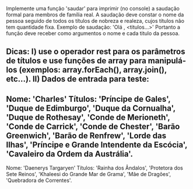 Implemente uma função 'saudar' para imprimir (no console) a saudação formal para membros de família real.
A saudação deve constar o nome da pessoa seguido de todos os títulos de nobreza e realeza, cujos títulos não tem quantidade fixa.
Exemplo de saudação: 'Olá <nome>, <titulos...>'
Portanto a função deve receber como argumentos o nome e cada titulo da pessoa.

Dicas:
I) use o operador rest para os parâmetros de títulos e use funções de array para manipulá-los (exemplos: array.forEach(), array.join(), etc...).
II) Dados de entrada para teste:
-
Nome: 'Charles'
Títulos: 'Príncipe de Gales', 'Duque de Edimburgo', 'Duque da Cornualha', 'Duque de Rothesay', 'Conde de Merioneth', 'Conde de Carrick', 'Conde de Chester', 'Barão Greenwich', 'Barão de Renfrew', 'Lorde das Ilhas', 'Príncipe e Grande Intendente da Escócia', 'Cavaleiro da Ordem da Austrália'.
-
Nome: 'Daenerys Targaryen'
Títulos: 'Rainha dos Ândalos', 'Protetora dos Sete Reinos', 'Khaleesi do Grande Mar de Grama', 'Mãe de Dragões', 'Quebradora de Correntes'.

